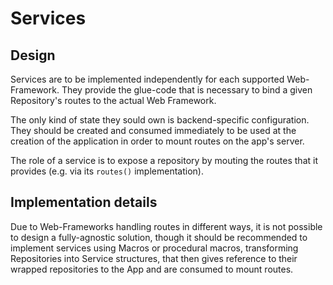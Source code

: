 # Services 

## Design 

Services are to be implemented independently for each supported Web-Framework. They provide the glue-code that is necessary to bind a given Repository's routes to the actual Web Framework. 

The only kind of state they sould own is backend-specific configuration. They should be created and consumed immediately to be used at the creation of the application in order to mount routes on the app's server. 

The role of a service is to expose a repository by mouting the routes that it  provides (e.g. via its `routes()` implementation).

## Implementation details

Due to Web-Frameworks handling routes in different ways, it is not possible to design a fully-agnostic solution, though it should be recommended to implement services using Macros or procedural macros, transforming Repositories into Service structures, that then gives reference to their wrapped repositories to the App and are consumed to mount routes.